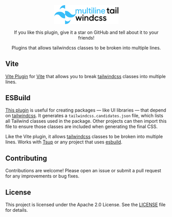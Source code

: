 <p align="center">
  <picture>
    <source
      media="(prefers-color-scheme: dark)" 
      srcset="/assets/logo_dark_theme.svg"
      width=200
    >
    <source
      media="(prefers-color-scheme: light)" 
      srcset="/assets/logo_light_theme.svg"
      width=200
    >
    <img
      alt="multiline tailwind logo" 
      src="/assets/logo_light_theme.svg"
      width=200
    >
  </picture>
</p>

<p align="center">
  If you like this plugin, give it a star on GitHub and tell about it to your
  friends!
</p>

<p align="center">
  Plugins that allows tailwindcss classes to be broken into multiple lines.
</p>

## Vite

[Vite Plugin][vite-plugin] for [Vite][vite] that allows you to break [tailwindcss][tailwindcss]
classes into multiple lines. 

## ESBuild

[This plugin][esbuild-plugin] is useful for creating packages — like UI libraries
— that depend on [tailwindcss][tailwindcss]. It generates a `tailwindcss.candidates.json`
file, which lists all Tailwind classes used in the package. Other projects can
then import this file to ensure those classes are included when generating the
final CSS.

Like the Vite plugin, it allows [tailwindcss][tailwindcss] classes to be broken
into multiple lines. Works with [Tsup][tsup] or any project that uses [esbuild][esbuild].

## Contributing

Contributions are welcome! Please open an issue or submit a pull request for any
improvements or bug fixes.

## License

This project is licensed under the Apache 2.0 License. See the [LICENSE](LICENSE.md)
file for details.

[esbuild]: https://esbuild.github.io
[esbuild-plugin]: ./packages/esbuild-plugin-multiline-tailwindcss
[tailwindcss]: https://tailwindcss.com
[tsup]: https://tsup.egoist.dev
[vite]: https://vite.dev
[vite-plugin]: ./packages/vite-plugin-multiline-tailwindcss


